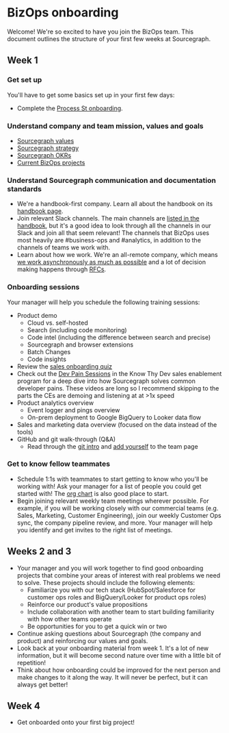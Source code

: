 # BizOps onboarding

Welcome! We're so excited to have you join the BizOps team. This document outlines the structure of your first few weeks at Sourcegraph.

## Week 1

### Get set up

You'll have to get some basics set up in your first few days:

- Complete the [Process St onboarding](https://app.process.st/reports/).

### Understand company and team mission, values and goals

- [Sourcegraph values](../../../company-info-and-process/values/index.md)
- [Sourcegraph strategy](../../../strategy-goals/strategy/index.md)
- [Sourcegraph OKRs](../../../strategy-goals/goals/index.md)
- [Current BizOps projects](https://github.com/orgs/sourcegraph/projects/63)

### Understand Sourcegraph communication and documentation standards

- We're a handbook-first company. Learn all about the handbook on its [handbook page](../../../handbook/index.md).
- Join relevant Slack channels. The main channels are [listed in the handbook](../../../company-info-and-process/communication/team_chat.md#channels), but it's a good idea to look through all the channels in our Slack and join all that seem relevant! The channels that BizOps uses most heavily are #business-ops and #analytics, in addition to the channels of teams we work with.
- Learn about how we work. We're an all-remote company, which means [we work asynchronously as much as possible](../../../company-info-and-process/remote/index.md#all-remote) and a lot of decision making happens through [RFCs](../../../company-info-and-process/communication/rfcs/index.md).

### Onboarding sessions

Your manager will help you schedule the following training sessions:

- Product demo
  - Cloud vs. self-hosted
  - Search (including code monitoring)
  - Code intel (including the difference between search and precise)
  - Sourcegraph and browser extensions
  - Batch Changes
  - Code insights
- Review the [sales onboarding quiz](../../sales/onboarding/quiz.md)
- Check out the [Dev Pain Sessions](https://drive.google.com/drive/u/0/folders/167Umyjs25fHPonju2ctWhtrkADDQ1WSJ) in the Know Thy Dev sales enablement program for a deep dive into how Sourcegraph solves common developer pains. These videos are long so I recommend skipping to the parts the CEs are demoing and listening at at >1x speed
- Product analytics overview
  - Event logger and pings overview
  - On-prem deployment to Google BigQuery to Looker data flow
- Sales and marketing data overview (focused on the data instead of the tools)
- GitHub and git walk-through (Q&A)
  - Read through the [git intro](../../../company-info-and-process/onboarding/git-intro/index.md) and [add yourself](../../../handbook/editing/add-yourself-to-team-page.md) to the team page

### Get to know fellow teammates

- Schedule 1:1s with teammates to start getting to know who you'll be working with! Ask your manager for a list of people you could get started with! The [org chart](../../../team/org_chart.md) is also good place to start.
- Begin joining relevant weekly team meetings wherever possible. For example, if you will be working closely with our commercial teams (e.g. Sales, Marketing, Customer Engineering), join our weekly Customer Ops sync, the company pipeline review, and more. Your manager will help you identify and get invites to the right list of meetings.

## Weeks 2 and 3

- Your manager and you will work together to find good onboarding projects that combine your areas of interest with real problems we need to solve. These projects should include the following elements:
  - Familiarize you with our tech stack (HubSpot/Salesforce for customer ops roles and BigQuery/Looker for product ops roles)
  - Reinforce our product's value propositions
  - Include collaboration with another team to start building familiarity with how other teams operate
  - Be opportunities for you to get a quick win or two
- Continue asking questions about Sourcegraph (the company and product) and reinforcing our values and goals.
- Look back at your onboarding material from week 1. It's a lot of new information, but it will become second nature over time with a little bit of repetition!
- Think about how onboarding could be improved for the next person and make changes to it along the way. It will never be perfect, but it can always get better!

## Week 4

- Get onboarded onto your first big project!
